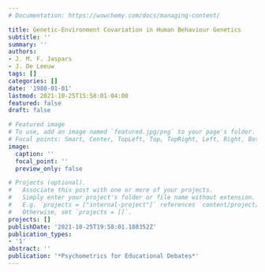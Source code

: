 ```yaml
---
# Documentation: https://wowchemy.com/docs/managing-content/

title: Genetic-Environment Covariation in Human Behaviour Genetics
subtitle: ''
summary: ''
authors:
- J. M. F. Jaspars
- J. De Leeuw
tags: []
categories: []
date: '1980-01-01'
lastmod: 2021-10-25T15:58:01-04:00
featured: false
draft: false

# Featured image
# To use, add an image named `featured.jpg/png` to your page's folder.
# Focal points: Smart, Center, TopLeft, Top, TopRight, Left, Right, BottomLeft, Bottom, BottomRight.
image:
  caption: ''
  focal_point: ''
  preview_only: false

# Projects (optional).
#   Associate this post with one or more of your projects.
#   Simply enter your project's folder or file name without extension.
#   E.g. `projects = ["internal-project"]` references `content/project/deep-learning/index.md`.
#   Otherwise, set `projects = []`.
projects: []
publishDate: '2021-10-25T19:58:01.188352Z'
publication_types:
- '1'
abstract: ''
publication: '*Psychometrics for Educational Debates*'
---
```

